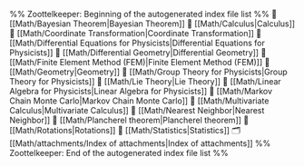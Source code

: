 %% Zoottelkeeper: Beginning of the autogenerated index file list  %%
📄 [[Math/Bayesian Theorem|Bayesian Theorem]]
📄 [[Math/Calculus|Calculus]]
📄 [[Math/Coordinate Transformation|Coordinate Transformation]]
📄 [[Math/Differential Equations for Physicists|Differential Equations for Physicists]]
📄 [[Math/Differential Geometry|Differential Geometry]]
📄 [[Math/Finite Element Method (FEM)|Finite Element Method (FEM)]]
📄 [[Math/Geometry|Geometry]]
📄 [[Math/Group Theory for Physicists|Group Theory for Physicists]]
📄 [[Math/Lie Theory|Lie Theory]]
📄 [[Math/Linear Algebra for Physicists|Linear Algebra for Physicists]]
📄 [[Math/Markov Chain Monte Carlo|Markov Chain Monte Carlo]]
📄 [[Math/Multivariate Calculus|Multivariate Calculus]]
📄 [[Math/Nearest Neighbor|Nearest Neighbor]]
📄 [[Math/Plancherel theorem|Plancherel theorem]]
📄 [[Math/Rotations|Rotations]]
📄 [[Math/Statistics|Statistics]]
🗂️ [[Math/attachments/Index of attachments|Index of attachments]]
%% Zoottelkeeper: End of the autogenerated index file list  %%
